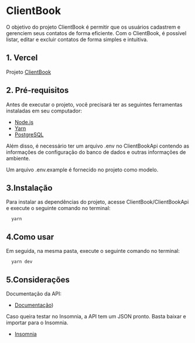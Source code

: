# ClientBook

O objetivo do projeto ClientBook é permitir que os usuários cadastrem e gerenciem seus contatos de forma eficiente. Com o ClientBook, é possível listar, editar e excluir contatos de forma simples e intuitiva.

## 1. Vercel

Projeto [ClientBook](https://client-book-2yq9.vercel.app/)

## 2. Pré-requisitos

Antes de executar o projeto, você precisará ter as seguintes ferramentas instaladas em seu computador:

 - [Node.js](https://nodejs.org/en)
 - [Yarn](https://classic.yarnpkg.com/lang/en/docs/)
 - [PostgreSQL](https://www.postgresql.org/download/)

Além disso, é necessário ter um arquivo .env no ClientBookApi contendo as informações de configuração do banco de dados e outras informações de ambiente.

Um arquivo .env.example é fornecido no projeto como modelo.

## 3.Instalação

Para instalar as dependências do projeto, acesse ClientBook/ClientBookApi e execute o seguinte comando no terminal:

```
  yarn
```

## 4.Como usar

Em seguida, na mesma pasta, execute o seguinte comando no terminal:

```
  yarn dev
```

## 5.Considerações

Documentação da API:

 - [Documentação](https://github.com/davidsonq/ClientBook/edit/main/ClientBookApi/README.md))
 
 Caso queira testar no Insomnia, a API tem um JSON pronto. Basta baixar e importar para o Insomnia.
 
 - [Insomnia](https://github.com/davidsonq/ClientBook/blob/main/ClientBookApi/ClientBookInsomnia)
 
